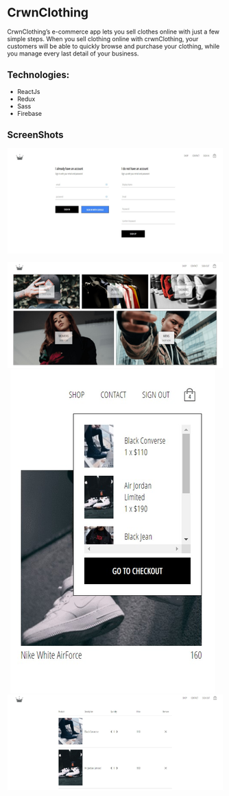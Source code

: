 
# CrwnClothing

CrwnClothing’s e-commerce app lets you sell clothes online with just a few simple steps. When you sell clothing online with crwnClothing, your customers will be able to quickly browse and purchase your clothing, while you manage every last detail of your business. 


## Technologies:
* ReactJs
* Redux
* Sass
* Firebase

## ScreenShots

<img src="/public/crown-1.jpg" >&nbsp;
<img src="/public/crown-2.jpg" >&nbsp;
<img src="/public/crown-3.jpg" >&nbsp;
<img src="/public/crown-4.jpg" >&nbsp;
